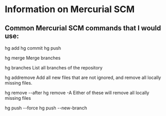 #	Information on Mercurial SCM



##	Common Mercurial SCM commands that I would use:



hg add
hg commit
hg push



hg merge
	Merge branches

hg branches
	List all branches of the repository

hg addremove
	Add all new files that are not ignored, and remove all locally missing files.

hg remove --after
hg remove -A
	Either of these will remove all locally missing files



hg push --force
hg push --new-branch












































































